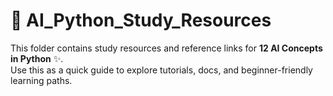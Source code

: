 # 📂 AI_Python_Study_Resources

This folder contains study resources and reference links for **12 AI Concepts in Python** ✨.  
Use this as a quick guide to explore tutorials, docs, and beginner-friendly learning paths.
